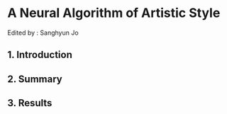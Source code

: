 # A Neural Algorithm of Artistic Style

Edited by : Sanghyun Jo

## 1. Introduction

## 2. Summary

## 3. Results
